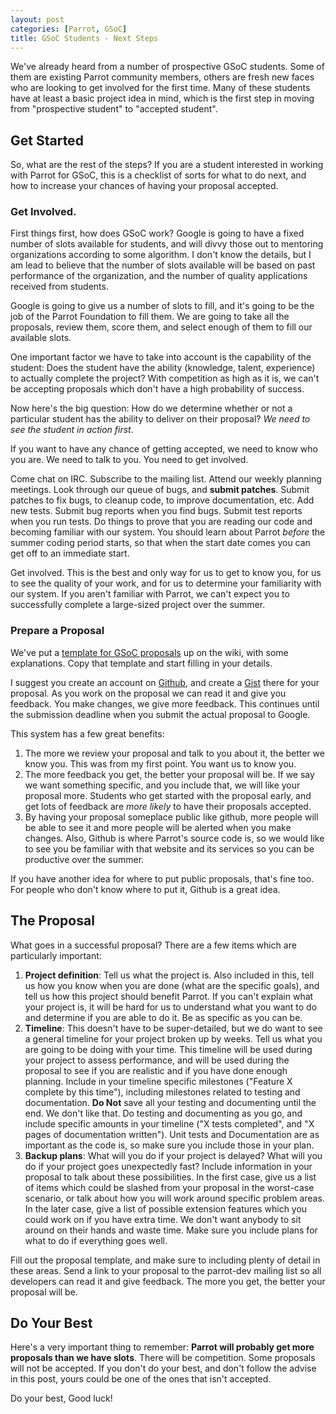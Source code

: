```yaml
---
layout: post
categories: [Parrot, GSoC]
title: GSoC Students - Next Steps
---
```


We've already heard from a number of prospective GSoC students. Some of them
are existing Parrot community members, others are fresh new faces who are
looking to get involved for the first time. Many of these students have at
least a basic project idea in mind, which is the first step in moving from
"prospective student" to "accepted student".

## Get Started

So, what are the rest of the steps? If you are a student interested in working
with Parrot for GSoC, this is a checklist of sorts for what to do next, and
how to increase your chances of having your proposal accepted.

### Get Involved.

First things first, how does GSoC work? Google is going to have a fixed number
of slots available for students, and will divvy those out to mentoring
organizations according to some algorithm. I don't know the details, but I am
lead to believe that the number of slots available will be based on past
performance of the organization, and the number of quality applications
received from students.

Google is going to give us a number of slots to fill, and it's going to be the
job of the Parrot Foundation to fill them. We are going to take all the
proposals, review them, score them, and select enough of them to fill our
available slots.

One important factor we have to take into account is the capability of the
student: Does the student have the ability (knowledge, talent, experience) to
actually complete the project? With competition as high as it is, we can't
be accepting proposals which don't have a high probability of success.

Now here's the big question: How do we determine whether or not a particular
student has the ability to deliver on their proposal? *We need to see the
student in action first*.

If you want to have any chance of getting accepted, we need to know who you
are. We need to talk to you. You need to get involved.

Come chat on IRC. Subscribe to the mailing list. Attend our weekly planning
meetings. Look through our queue of bugs, and **submit patches**. Submit
patches to fix bugs, to cleanup code, to improve documentation, etc. Add new
tests. Submit bug reports when you find bugs. Submit test reports when you
run tests. Do things to prove that you are reading our code and becoming
familiar with our system. You should learn about Parrot *before* the summer
coding period starts, so that when the start date comes you can get off to an
immediate start.

Get involved. This is the best and only way for us to get to know you, for us
to see the quality of your work, and for us to determine your familiarity with
our system. If you aren't familiar with Parrot, we can't expect you to
successfully complete a large-sized project over the summer.

### Prepare a Proposal

We've put a [template for GSoC proposals][gsoc_template] up on the wiki, with
some explanations. Copy that template and start filling in your details.

[gsoc_template]: http://trac.parrot.org/parrot/wiki/GSoCStudentApplicationTemplate

I suggest you create an account on [Github][], and create a [Gist][] there for
your proposal. As you work on the proposal we can read it and give you
feedback. You make changes, we give more feedback. This continues until the
submission deadline when you submit the actual proposal to Google.

[Github]: http://github.com
[Gist]: http://gist.github.com

This system has a few great benefits:

1. The more we review your proposal and talk to you about it, the better we
   know you. This was from my first point. You want us to know you.
2. The more feedback you get, the better your proposal will be. If we say
   we want something specific, and you include that, we will like your
   proposal more. Students who get started with the proposal early, and get
   lots of feedback are *more likely* to have their proposals accepted.
3. By having your proposal someplace public like github, more people will be
   able to see it and more people will be alerted when you make changes. Also,
   Github is where Parrot's source code is, so we would like to see you be
   familiar with that website and its services so you can be productive over
   the summer.

If you have another idea for where to put public proposals, that's fine too.
For people who don't know where to put it, Github is a great idea.

## The Proposal

What goes in a successful proposal? There are a few items which are
particularly important:

1. **Project definition**: Tell us what the project is. Also included in this,
   tell us how you know when you are done (what are the specific goals), and
   tell us how this project should benefit Parrot. If you can't explain what
   your project is, it will be hard for us to understand what you want to do
   and determine if you are able to do it. Be as specific as you can be.
2. **Timeline**: This doesn't have to be super-detailed, but we do want to see
   a general timeline for your project broken up by weeks. Tell us what you
   are going to be doing with your time. This timeline will be used during
   your project to assess performance, and will be used during the proposal to
   see if you are realistic and if you have done enough planning. Include
   in your timeline specific milestones ("Feature X complete by this time"),
   including milestones related to testing and documentation. **Do Not** save
   all your testing and documenting until the end. We don't like that. Do
   testing and documenting as you go, and include specific amounts in your
   timeline ("X tests completed", and "X pages of documentation written").
   Unit tests and Documentation are as important as the code is, so make sure
   you include those in your plan.
3. **Backup plans**: What will you do if your project is delayed? What will
   you do if your project goes unexpectedly fast? Include information in your
   proposal to talk about these possibilities. In the first case, give us a
   list of items which could be slashed from your proposal in the worst-case
   scenario, or talk about how you will work around specific problem areas.
   In the later case, give a list of possible extension features which you
   could work on if you have extra time. We don't want anybody to sit around
   on their hands and waste time. Make sure you include plans for what to do
   if everything goes well.

Fill out the proposal template, and make sure to including plenty of detail
in these areas. Send a link to your proposal to the parrot-dev mailing list
so all developers can read it and give feedback. The more you get, the better
your proposal will be.

## Do Your Best

Here's a very important thing to remember: **Parrot will probably get more
proposals than we have slots**. There will be competition. Some proposals
will not be accepted. If you don't do your best, and don't follow the advise
in this post, yours could be one of the ones that isn't accepted.

Do your best, Good luck!

